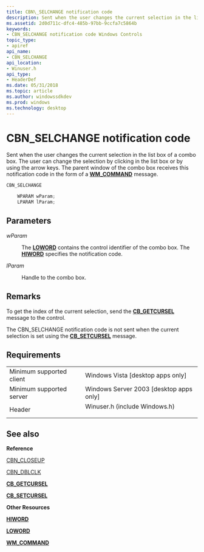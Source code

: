 ```yaml
---
title: CBN\_SELCHANGE notification code
description: Sent when the user changes the current selection in the list box of a combo box.
ms.assetid: 2d0d711c-dfc4-485b-97bb-9ccfa7c5864b
keywords:
- CBN_SELCHANGE notification code Windows Controls
topic_type:
- apiref
api_name:
- CBN_SELCHANGE
api_location:
- Winuser.h
api_type:
- HeaderDef
ms.date: 05/31/2018
ms.topic: article
ms.author: windowssdkdev
ms.prod: windows
ms.technology: desktop
---
```


# CBN\_SELCHANGE notification code

Sent when the user changes the current selection in the list box of a combo box. The user can change the selection by clicking in the list box or by using the arrow keys. The parent window of the combo box receives this notification code in the form of a [**WM\_COMMAND**](https://msdn.microsoft.com/library/windows/desktop/ms647591) message.


```C++
CBN_SELCHANGE

    WPARAM wParam;
    LPARAM lParam; 
```



## Parameters

<dl> <dt>

*wParam* 
</dt> <dd>

The [**LOWORD**](https://msdn.microsoft.com/library/windows/desktop/ms632659) contains the control identifier of the combo box. The [**HIWORD**](https://msdn.microsoft.com/library/windows/desktop/ms632657) specifies the notification code.

</dd> <dt>

*lParam* 
</dt> <dd>

Handle to the combo box.

</dd> </dl>

## Remarks

To get the index of the current selection, send the [**CB\_GETCURSEL**](cb-getcursel.md) message to the control.

The CBN\_SELCHANGE notification code is not sent when the current selection is set using the [**CB\_SETCURSEL**](cb-setcursel.md) message.

## Requirements



|                                     |                                                                                                          |
|-------------------------------------|----------------------------------------------------------------------------------------------------------|
| Minimum supported client<br/> | Windows Vista \[desktop apps only\]<br/>                                                           |
| Minimum supported server<br/> | Windows Server 2003 \[desktop apps only\]<br/>                                                     |
| Header<br/>                   | <dl> <dt>Winuser.h (include Windows.h)</dt> </dl> |



## See also

<dl> <dt>

**Reference**
</dt> <dt>

[CBN\_CLOSEUP](cbn-closeup.md)
</dt> <dt>

[CBN\_DBLCLK](cbn-dblclk.md)
</dt> <dt>

[**CB\_GETCURSEL**](cb-getcursel.md)
</dt> <dt>

[**CB\_SETCURSEL**](cb-setcursel.md)
</dt> <dt>

**Other Resources**
</dt> <dt>

[**HIWORD**](https://msdn.microsoft.com/library/windows/desktop/ms632657)
</dt> <dt>

[**LOWORD**](https://msdn.microsoft.com/library/windows/desktop/ms632659)
</dt> <dt>

[**WM\_COMMAND**](https://msdn.microsoft.com/library/windows/desktop/ms647591)
</dt> </dl>

 

 





